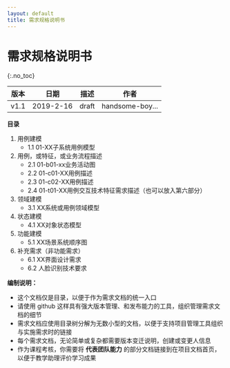 ```yaml
---
layout: default
title: 需求规格说明书
---
```


# 需求规格说明书
{:.no_toc}

| 版本 |   日期    | 描述 |  作者   |
| :--: | :-------: | :--: | :-----: |
| v1.1 | 2019-2-16 | draft | handsome-boy... |

**目录**

1. 用例建模
    - 1.1 01-XX子系统用例模型
2. 用例，或特征，或业务流程描述
    - 2.1 01-b01-xx业务活动图
    - 2.2 01-c01-XX用例描述
    - 2.3 01-c02-XX用例描述
    - 2.4 01-t01-XX用例交互技术特征需求描述（也可以放入第六部分）
3. 领域建模
    - 3.1 XX系统或用例领域模型
4. 状态建模
    - 4.1 XX对象状态模型
5. 功能建模
    - 5.1 XX场景系统顺序图
6. 补充需求（非功能需求）
    - 6.1 XX界面设计需求
    - 6.2 人脸识别技术要求

**编制说明：**

* 这个文档仅是目录，以便于作为需求文档的统一入口
* 请使用 github 这样具有强大版本管理、和发布能力的工具，组织管理需求文档的细节
* 需求文档应使用目录树分解为无数小型的文档，以便于支持项目管理工具组织与实施需求时的链接
* 每个需求文档，无论简单或复杂都需要版本变迁说明，创建或变更人信息
* 作为课程考核，你需要将 **代表团队能力** 的部分文档链接到在项目文档首页，以便于教学助理评价学习成果
